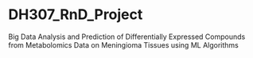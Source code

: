 # DH307_RnD_Project
Big Data Analysis and Prediction of Differentially Expressed Compounds from Metabolomics Data on Meningioma Tissues using ML Algorithms
